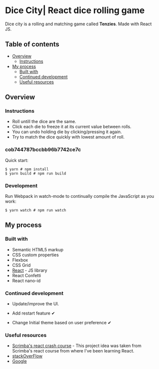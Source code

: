 # Dice City| React dice rolling game

Dice city is a rolling and matching game called **Tenzies**. Made with React JS.

## Table of contents

- [Overview](#overview)
  - [Instructions](#instructions)
- [My process](#my-process)
  - [Built with](#built-with)
  - [Continued development](#continued-development)
  - [Useful resources](#useful-resources)
## Overview

### Instructions

- Roll untill the dice are the same.
- Click each die to freeze it at its current value between rolls.
- You can undo holding die by clicking/pressing it again.
- Try to match the dice quickly with lowest amount of roll.
  
### cob744787bccbb96b7742ce7c

Quick start:

```
$ yarn # npm install
$ yarn build # npm run build
````

### Development

Run Webpack in watch-mode to continually compile the JavaScript as you work:

```
$ yarn watch # npm run watch
```
## My process

### Built with

- Semantic HTML5 markup
- CSS custom properties
- Flexbox
- CSS Grid
- [React](https://reactjs.org/) - JS library
- React Confetti
- React nano-id

### Continued development

- Update/improve the UI.

- Add restart feature ✔

- Change Initial theme based on user preference ✔

### Useful resources

- [Scrimba's react crash course](https://scrimba.com/learn/learnreact) - This project idea was taken from Scrimba's react course from where I've been learning React.
- [stackOverFlow](https://stackoverflow.com/)
- [Google](https://google.com)
  
